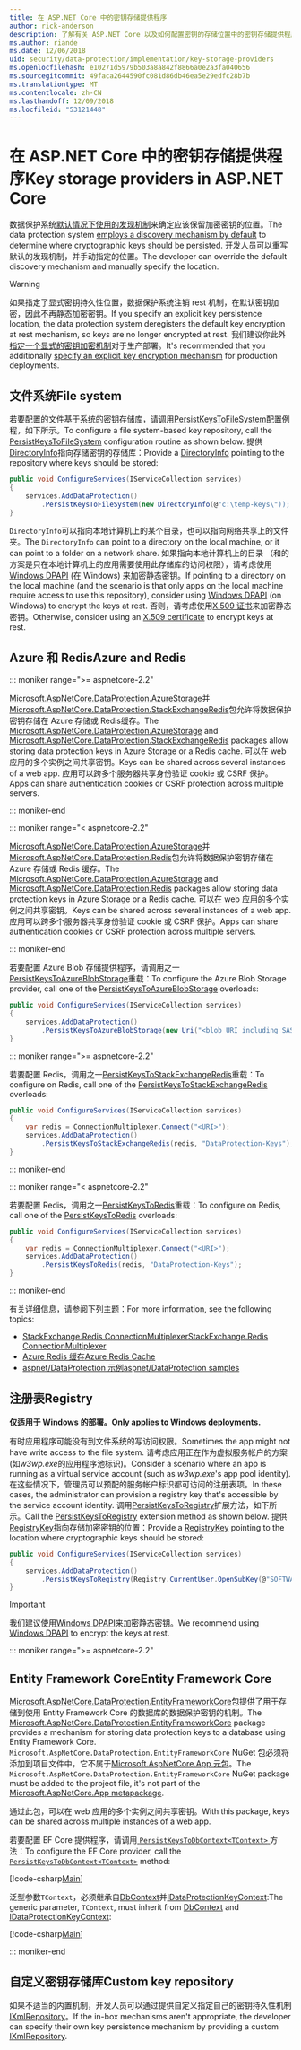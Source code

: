 ```yaml
---
title: 在 ASP.NET Core 中的密钥存储提供程序
author: rick-anderson
description: 了解有关 ASP.NET Core 以及如何配置密钥的存储位置中的密钥存储提供程序。
ms.author: riande
ms.date: 12/06/2018
uid: security/data-protection/implementation/key-storage-providers
ms.openlocfilehash: e10271d5979b503a8a842f8866a0e2a3fa040656
ms.sourcegitcommit: 49faca2644590fc081d86db46ea5e29edfc28b7b
ms.translationtype: MT
ms.contentlocale: zh-CN
ms.lasthandoff: 12/09/2018
ms.locfileid: "53121448"
---
```

# <a name="key-storage-providers-in-aspnet-core"></a><span data-ttu-id="d7e8c-103">在 ASP.NET Core 中的密钥存储提供程序</span><span class="sxs-lookup"><span data-stu-id="d7e8c-103">Key storage providers in ASP.NET Core</span></span>

<span data-ttu-id="d7e8c-104">数据保护系统[默认情况下使用的发现机制](xref:security/data-protection/configuration/default-settings)来确定应该保留加密密钥的位置。</span><span class="sxs-lookup"><span data-stu-id="d7e8c-104">The data protection system [employs a discovery mechanism by default](xref:security/data-protection/configuration/default-settings) to determine where cryptographic keys should be persisted.</span></span> <span data-ttu-id="d7e8c-105">开发人员可以重写默认的发现机制，并手动指定的位置。</span><span class="sxs-lookup"><span data-stu-id="d7e8c-105">The developer can override the default discovery mechanism and manually specify the location.</span></span>

> [!WARNING]
> <span data-ttu-id="d7e8c-106">如果指定了显式密钥持久性位置，数据保护系统注销 rest 机制，在默认密钥加密，因此不再静态加密密钥。</span><span class="sxs-lookup"><span data-stu-id="d7e8c-106">If you specify an explicit key persistence location, the data protection system deregisters the default key encryption at rest mechanism, so keys are no longer encrypted at rest.</span></span> <span data-ttu-id="d7e8c-107">我们建议你此外[指定一个显式的密钥加密机制](xref:security/data-protection/implementation/key-encryption-at-rest)对于生产部署。</span><span class="sxs-lookup"><span data-stu-id="d7e8c-107">It's recommended that you additionally [specify an explicit key encryption mechanism](xref:security/data-protection/implementation/key-encryption-at-rest) for production deployments.</span></span>

## <a name="file-system"></a><span data-ttu-id="d7e8c-108">文件系统</span><span class="sxs-lookup"><span data-stu-id="d7e8c-108">File system</span></span>

<span data-ttu-id="d7e8c-109">若要配置的文件基于系统的密钥存储库，请调用[PersistKeysToFileSystem](/dotnet/api/microsoft.aspnetcore.dataprotection.dataprotectionbuilderextensions.persistkeystofilesystem)配置例程，如下所示。</span><span class="sxs-lookup"><span data-stu-id="d7e8c-109">To configure a file system-based key repository, call the [PersistKeysToFileSystem](/dotnet/api/microsoft.aspnetcore.dataprotection.dataprotectionbuilderextensions.persistkeystofilesystem) configuration routine as shown below.</span></span> <span data-ttu-id="d7e8c-110">提供[DirectoryInfo](/dotnet/api/system.io.directoryinfo)指向存储密钥的存储库：</span><span class="sxs-lookup"><span data-stu-id="d7e8c-110">Provide a [DirectoryInfo](/dotnet/api/system.io.directoryinfo) pointing to the repository where keys should be stored:</span></span>

```csharp
public void ConfigureServices(IServiceCollection services)
{
    services.AddDataProtection()
        .PersistKeysToFileSystem(new DirectoryInfo(@"c:\temp-keys\"));
}
```

<span data-ttu-id="d7e8c-111">`DirectoryInfo`可以指向本地计算机上的某个目录，也可以指向网络共享上的文件夹。</span><span class="sxs-lookup"><span data-stu-id="d7e8c-111">The `DirectoryInfo` can point to a directory on the local machine, or it can point to a folder on a network share.</span></span> <span data-ttu-id="d7e8c-112">如果指向本地计算机上的目录 （和的方案是只在本地计算机上的应用需要使用此存储库的访问权限），请考虑使用[Windows DPAPI](xref:security/data-protection/implementation/key-encryption-at-rest) (在 Windows) 来加密静态密钥。</span><span class="sxs-lookup"><span data-stu-id="d7e8c-112">If pointing to a directory on the local machine (and the scenario is that only apps on the local machine require access to use this repository), consider using [Windows DPAPI](xref:security/data-protection/implementation/key-encryption-at-rest) (on Windows) to encrypt the keys at rest.</span></span> <span data-ttu-id="d7e8c-113">否则，请考虑使用[X.509 证书](xref:security/data-protection/implementation/key-encryption-at-rest)来加密静态密钥。</span><span class="sxs-lookup"><span data-stu-id="d7e8c-113">Otherwise, consider using an [X.509 certificate](xref:security/data-protection/implementation/key-encryption-at-rest) to encrypt keys at rest.</span></span>

## <a name="azure-and-redis"></a><span data-ttu-id="d7e8c-114">Azure 和 Redis</span><span class="sxs-lookup"><span data-stu-id="d7e8c-114">Azure and Redis</span></span>

::: moniker range=">= aspnetcore-2.2"

<span data-ttu-id="d7e8c-115">[Microsoft.AspNetCore.DataProtection.AzureStorage](https://www.nuget.org/packages/Microsoft.AspNetCore.DataProtection.AzureStorage/)并[Microsoft.AspNetCore.DataProtection.StackExchangeRedis](https://www.nuget.org/packages/Microsoft.AspNetCore.DataProtection.StackExchangeRedis/)包允许将数据保护密钥存储在 Azure 存储或 Redis缓存。</span><span class="sxs-lookup"><span data-stu-id="d7e8c-115">The [Microsoft.AspNetCore.DataProtection.AzureStorage](https://www.nuget.org/packages/Microsoft.AspNetCore.DataProtection.AzureStorage/) and [Microsoft.AspNetCore.DataProtection.StackExchangeRedis](https://www.nuget.org/packages/Microsoft.AspNetCore.DataProtection.StackExchangeRedis/) packages allow storing data protection keys in Azure Storage or a Redis cache.</span></span> <span data-ttu-id="d7e8c-116">可以在 web 应用的多个实例之间共享密钥。</span><span class="sxs-lookup"><span data-stu-id="d7e8c-116">Keys can be shared across several instances of a web app.</span></span> <span data-ttu-id="d7e8c-117">应用可以跨多个服务器共享身份验证 cookie 或 CSRF 保护。</span><span class="sxs-lookup"><span data-stu-id="d7e8c-117">Apps can share authentication cookies or CSRF protection across multiple servers.</span></span>

::: moniker-end

::: moniker range="< aspnetcore-2.2"

<span data-ttu-id="d7e8c-118">[Microsoft.AspNetCore.DataProtection.AzureStorage](https://www.nuget.org/packages/Microsoft.AspNetCore.DataProtection.AzureStorage/)并[Microsoft.AspNetCore.DataProtection.Redis](https://www.nuget.org/packages/Microsoft.AspNetCore.DataProtection.Redis/)包允许将数据保护密钥存储在 Azure 存储或 Redis 缓存。</span><span class="sxs-lookup"><span data-stu-id="d7e8c-118">The [Microsoft.AspNetCore.DataProtection.AzureStorage](https://www.nuget.org/packages/Microsoft.AspNetCore.DataProtection.AzureStorage/) and [Microsoft.AspNetCore.DataProtection.Redis](https://www.nuget.org/packages/Microsoft.AspNetCore.DataProtection.Redis/) packages allow storing data protection keys in Azure Storage or a Redis cache.</span></span> <span data-ttu-id="d7e8c-119">可以在 web 应用的多个实例之间共享密钥。</span><span class="sxs-lookup"><span data-stu-id="d7e8c-119">Keys can be shared across several instances of a web app.</span></span> <span data-ttu-id="d7e8c-120">应用可以跨多个服务器共享身份验证 cookie 或 CSRF 保护。</span><span class="sxs-lookup"><span data-stu-id="d7e8c-120">Apps can share authentication cookies or CSRF protection across multiple servers.</span></span>

::: moniker-end

<span data-ttu-id="d7e8c-121">若要配置 Azure Blob 存储提供程序，请调用之一[PersistKeysToAzureBlobStorage](/dotnet/api/microsoft.aspnetcore.dataprotection.azuredataprotectionbuilderextensions.persistkeystoazureblobstorage)重载：</span><span class="sxs-lookup"><span data-stu-id="d7e8c-121">To configure the Azure Blob Storage provider, call one of the [PersistKeysToAzureBlobStorage](/dotnet/api/microsoft.aspnetcore.dataprotection.azuredataprotectionbuilderextensions.persistkeystoazureblobstorage) overloads:</span></span>

```csharp
public void ConfigureServices(IServiceCollection services)
{
    services.AddDataProtection()
        .PersistKeysToAzureBlobStorage(new Uri("<blob URI including SAS token>"));
}
```

::: moniker range=">= aspnetcore-2.2"

<span data-ttu-id="d7e8c-122">若要配置 Redis，调用之一[PersistKeysToStackExchangeRedis](/dotnet/api/microsoft.aspnetcore.dataprotection.stackexchangeredisdataprotectionbuilderextensions.persistkeystostackexchangeredis)重载：</span><span class="sxs-lookup"><span data-stu-id="d7e8c-122">To configure on Redis, call one of the [PersistKeysToStackExchangeRedis](/dotnet/api/microsoft.aspnetcore.dataprotection.stackexchangeredisdataprotectionbuilderextensions.persistkeystostackexchangeredis) overloads:</span></span>

```csharp
public void ConfigureServices(IServiceCollection services)
{
    var redis = ConnectionMultiplexer.Connect("<URI>");
    services.AddDataProtection()
        .PersistKeysToStackExchangeRedis(redis, "DataProtection-Keys");
}
```

::: moniker-end

::: moniker range="< aspnetcore-2.2"

<span data-ttu-id="d7e8c-123">若要配置 Redis，调用之一[PersistKeysToRedis](/dotnet/api/microsoft.aspnetcore.dataprotection.redisdataprotectionbuilderextensions.persistkeystoredis)重载：</span><span class="sxs-lookup"><span data-stu-id="d7e8c-123">To configure on Redis, call one of the [PersistKeysToRedis](/dotnet/api/microsoft.aspnetcore.dataprotection.redisdataprotectionbuilderextensions.persistkeystoredis) overloads:</span></span>

```csharp
public void ConfigureServices(IServiceCollection services)
{
    var redis = ConnectionMultiplexer.Connect("<URI>");
    services.AddDataProtection()
        .PersistKeysToRedis(redis, "DataProtection-Keys");
}
```

::: moniker-end

<span data-ttu-id="d7e8c-124">有关详细信息，请参阅下列主题：</span><span class="sxs-lookup"><span data-stu-id="d7e8c-124">For more information, see the following topics:</span></span>

* [<span data-ttu-id="d7e8c-125">StackExchange.Redis ConnectionMultiplexer</span><span class="sxs-lookup"><span data-stu-id="d7e8c-125">StackExchange.Redis ConnectionMultiplexer</span></span>](https://github.com/StackExchange/StackExchange.Redis/blob/master/docs/Basics.md)
* [<span data-ttu-id="d7e8c-126">Azure Redis 缓存</span><span class="sxs-lookup"><span data-stu-id="d7e8c-126">Azure Redis Cache</span></span>](/azure/redis-cache/cache-dotnet-how-to-use-azure-redis-cache#connect-to-the-cache)
* [<span data-ttu-id="d7e8c-127">aspnet/DataProtection 示例</span><span class="sxs-lookup"><span data-stu-id="d7e8c-127">aspnet/DataProtection samples</span></span>](https://github.com/aspnet/AspNetCore/tree/2.2.0/src/DataProtection/samples)

## <a name="registry"></a><span data-ttu-id="d7e8c-128">注册表</span><span class="sxs-lookup"><span data-stu-id="d7e8c-128">Registry</span></span>

<span data-ttu-id="d7e8c-129">**仅适用于 Windows 的部署。**</span><span class="sxs-lookup"><span data-stu-id="d7e8c-129">**Only applies to Windows deployments.**</span></span>

<span data-ttu-id="d7e8c-130">有时应用程序可能没有到文件系统的写访问权限。</span><span class="sxs-lookup"><span data-stu-id="d7e8c-130">Sometimes the app might not have write access to the file system.</span></span> <span data-ttu-id="d7e8c-131">请考虑应用正在作为虚拟服务帐户的方案 (如*w3wp.exe*的应用程序池标识)。</span><span class="sxs-lookup"><span data-stu-id="d7e8c-131">Consider a scenario where an app is running as a virtual service account (such as *w3wp.exe*'s app pool identity).</span></span> <span data-ttu-id="d7e8c-132">在这些情况下，管理员可以预配的服务帐户标识都可访问的注册表项。</span><span class="sxs-lookup"><span data-stu-id="d7e8c-132">In these cases, the administrator can provision a registry key that's accessible by the service account identity.</span></span> <span data-ttu-id="d7e8c-133">调用[PersistKeysToRegistry](/dotnet/api/microsoft.aspnetcore.dataprotection.dataprotectionbuilderextensions.persistkeystoregistry)扩展方法，如下所示。</span><span class="sxs-lookup"><span data-stu-id="d7e8c-133">Call the [PersistKeysToRegistry](/dotnet/api/microsoft.aspnetcore.dataprotection.dataprotectionbuilderextensions.persistkeystoregistry) extension method as shown below.</span></span> <span data-ttu-id="d7e8c-134">提供[RegistryKey](/dotnet/api/microsoft.aspnetcore.dataprotection.repositories.registryxmlrepository.registrykey)指向存储加密密钥的位置：</span><span class="sxs-lookup"><span data-stu-id="d7e8c-134">Provide a [RegistryKey](/dotnet/api/microsoft.aspnetcore.dataprotection.repositories.registryxmlrepository.registrykey) pointing to the location where cryptographic keys should be stored:</span></span>

```csharp
public void ConfigureServices(IServiceCollection services)
{
    services.AddDataProtection()
        .PersistKeysToRegistry(Registry.CurrentUser.OpenSubKey(@"SOFTWARE\Sample\keys"));
}
```

> [!IMPORTANT]
> <span data-ttu-id="d7e8c-135">我们建议使用[Windows DPAPI](xref:security/data-protection/implementation/key-encryption-at-rest)来加密静态密钥。</span><span class="sxs-lookup"><span data-stu-id="d7e8c-135">We recommend using [Windows DPAPI](xref:security/data-protection/implementation/key-encryption-at-rest) to encrypt the keys at rest.</span></span>

::: moniker range=">= aspnetcore-2.2"

## <a name="entity-framework-core"></a><span data-ttu-id="d7e8c-136">Entity Framework Core</span><span class="sxs-lookup"><span data-stu-id="d7e8c-136">Entity Framework Core</span></span>

<span data-ttu-id="d7e8c-137">[Microsoft.AspNetCore.DataProtection.EntityFrameworkCore](https://www.nuget.org/packages/Microsoft.AspNetCore.DataProtection.EntityFrameworkCore/)包提供了用于存储到使用 Entity Framework Core 的数据库的数据保护密钥的机制。</span><span class="sxs-lookup"><span data-stu-id="d7e8c-137">The [Microsoft.AspNetCore.DataProtection.EntityFrameworkCore](https://www.nuget.org/packages/Microsoft.AspNetCore.DataProtection.EntityFrameworkCore/) package provides a mechanism for storing data protection keys to a database using Entity Framework Core.</span></span> <span data-ttu-id="d7e8c-138">`Microsoft.AspNetCore.DataProtection.EntityFrameworkCore` NuGet 包必须将添加到项目文件中，它不属于[Microsoft.AspNetCore.App 元包](xref:fundamentals/metapackage-app)。</span><span class="sxs-lookup"><span data-stu-id="d7e8c-138">The `Microsoft.AspNetCore.DataProtection.EntityFrameworkCore` NuGet package must be added to the project file, it's not part of the [Microsoft.AspNetCore.App metapackage](xref:fundamentals/metapackage-app).</span></span>

<span data-ttu-id="d7e8c-139">通过此包，可以在 web 应用的多个实例之间共享密钥。</span><span class="sxs-lookup"><span data-stu-id="d7e8c-139">With this package, keys can be shared across multiple instances of a web app.</span></span>

<span data-ttu-id="d7e8c-140">若要配置 EF Core 提供程序，请调用[ `PersistKeysToDbContext<TContext>` ](/dotnet/api/microsoft.aspnetcore.dataprotection.entityframeworkcoredataprotectionextensions.persistkeystodbcontext)方法：</span><span class="sxs-lookup"><span data-stu-id="d7e8c-140">To configure the EF Core provider, call the [`PersistKeysToDbContext<TContext>`](/dotnet/api/microsoft.aspnetcore.dataprotection.entityframeworkcoredataprotectionextensions.persistkeystodbcontext) method:</span></span>

[!code-csharp[Main](key-storage-providers/sample/Startup.cs?name=snippet&highlight=13-15)]

<span data-ttu-id="d7e8c-141">泛型参数`TContext`，必须继承自[DbContext](/dotnet/api/microsoft.entityframeworkcore.dbcontext)并[IDataProtectionKeyContext](/dotnet/api/microsoft.aspnetcore.dataprotection.entityframeworkcore.idataprotectionkeycontext):</span><span class="sxs-lookup"><span data-stu-id="d7e8c-141">The generic parameter, `TContext`, must inherit from [DbContext](/dotnet/api/microsoft.entityframeworkcore.dbcontext) and [IDataProtectionKeyContext](/dotnet/api/microsoft.aspnetcore.dataprotection.entityframeworkcore.idataprotectionkeycontext):</span></span>

[!code-csharp[Main](key-storage-providers/sample/MyKeysContext.cs)]

::: moniker-end

## <a name="custom-key-repository"></a><span data-ttu-id="d7e8c-142">自定义密钥存储库</span><span class="sxs-lookup"><span data-stu-id="d7e8c-142">Custom key repository</span></span>

<span data-ttu-id="d7e8c-143">如果不适当的内置机制，开发人员可以通过提供自定义指定自己的密钥持久性机制[IXmlRepository](/dotnet/api/microsoft.aspnetcore.dataprotection.repositories.ixmlrepository)。</span><span class="sxs-lookup"><span data-stu-id="d7e8c-143">If the in-box mechanisms aren't appropriate, the developer can specify their own key persistence mechanism by providing a custom [IXmlRepository](/dotnet/api/microsoft.aspnetcore.dataprotection.repositories.ixmlrepository).</span></span>
